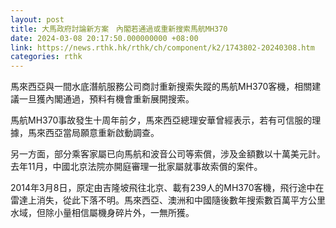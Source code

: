 ```yaml
---
layout: post
title: 大馬政府討論新方案　內閣若通過或重新搜索馬航MH370
date: 2024-03-08 20:17:50.000000000 +08:00
link: https://news.rthk.hk/rthk/ch/component/k2/1743802-20240308.htm
categories: rthk
---
```


馬來西亞與一間水底潛航服務公司商討重新搜索失蹤的馬航MH370客機，相關建議一旦獲內閣通過，預料有機會重新展開搜索。

馬航MH370事故發生十周年前夕，馬來西亞總理安華曾經表示，若有可信服的理據，馬來西亞當局願意重新啟動調查。

另一方面，部分乘客家屬已向馬航和波音公司等索償，涉及金額數以十萬美元計。去年11月，中國北京法院亦開庭審理一批家屬就事故索償的案件。

2014年3月8日，原定由吉隆坡飛往北京、載有239人的MH370客機，飛行途中在雷達上消失，從此下落不明。馬來西亞、澳洲和中國隨後數年搜索數百萬平方公里水域，但除小量相信屬機身碎片外，一無所獲。
